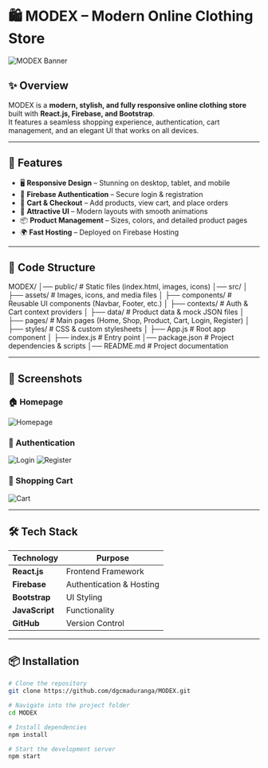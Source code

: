 # 🛍️ MODEX – Modern Online Clothing Store

![MODEX Banner](https://via.placeholder.com/1200x400.png?text=MODEX+-+Modern+Fashion+E-Commerce)

## ✨ Overview
MODEX is a **modern, stylish, and fully responsive online clothing store** built with **React.js, Firebase, and Bootstrap**.  
It features a seamless shopping experience, authentication, cart management, and an elegant UI that works on all devices.

---

## 🚀 Features
- 🖥 **Responsive Design** – Stunning on desktop, tablet, and mobile  
- 🔑 **Firebase Authentication** – Secure login & registration  
- 🛒 **Cart & Checkout** – Add products, view cart, and place orders  
- 🎨 **Attractive UI** – Modern layouts with smooth animations  
- 📦 **Product Management** – Sizes, colors, and detailed product pages  
- 🌍 **Fast Hosting** – Deployed on Firebase Hosting

---

## 📂 Code Structure
MODEX/
│── public/ # Static files (index.html, images, icons)
│── src/
│ ├── assets/ # Images, icons, and media files
│ ├── components/ # Reusable UI components (Navbar, Footer, etc.)
│ ├── contexts/ # Auth & Cart context providers
│ ├── data/ # Product data & mock JSON files
│ ├── pages/ # Main pages (Home, Shop, Product, Cart, Login, Register)
│ ├── styles/ # CSS & custom stylesheets
│ ├── App.js # Root app component
│ ├── index.js # Entry point
│── package.json # Project dependencies & scripts
│── README.md # Project documentation


---

## 📸 Screenshots
### 🏠 Homepage
![Homepage](https://via.placeholder.com/800x400.png?text=Homepage)

### 🔐 Authentication
![Login](https://via.placeholder.com/800x400.png?text=Login+Page)
![Register](https://via.placeholder.com/800x400.png?text=Register+Page)

### 🛒 Shopping Cart
![Cart](https://via.placeholder.com/800x400.png?text=Shopping+Cart)

---

## 🛠️ Tech Stack
| Technology      | Purpose |
|-----------------|---------|
| **React.js**    | Frontend Framework |
| **Firebase**    | Authentication & Hosting |
| **Bootstrap**   | UI Styling |
| **JavaScript**  | Functionality |
| **GitHub**      | Version Control |

---

## 📦 Installation
```bash
# Clone the repository
git clone https://github.com/dgcmaduranga/MODEX.git

# Navigate into the project folder
cd MODEX

# Install dependencies
npm install

# Start the development server
npm start






































